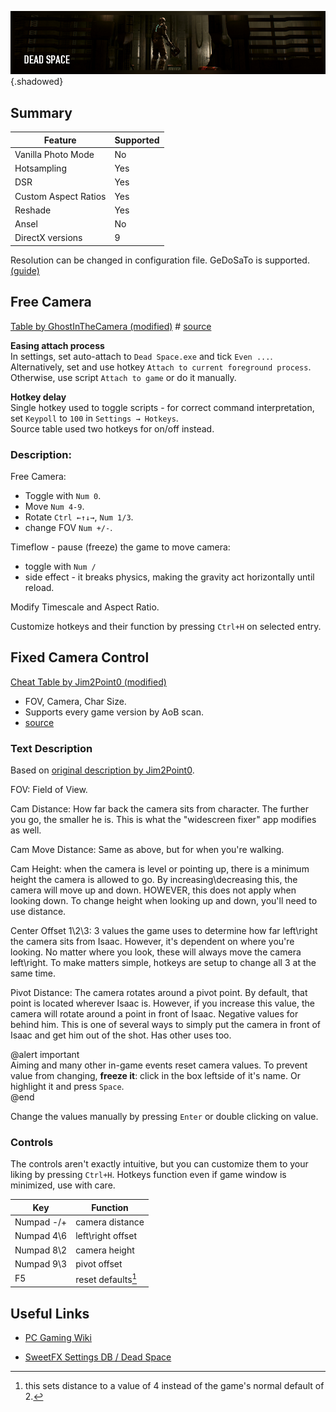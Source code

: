 ![Dead Space](../Images/DeadSpace_header.png "Shot by K-Putt"){.shadowed}

## Summary

Feature | Supported
--|--
Vanilla Photo Mode | No
Hotsampling | Yes
DSR | Yes
Custom Aspect Ratios | Yes
Reshade | Yes 
Ansel | No
DirectX versions | 9

Resolution can be changed in configuration file. GeDoSaTo is supported. [(guide)](https://steamcommunity.com/sharedfiles/filedetails/?id=604010024)  

## Free Camera
[Table by GhostInTheCamera (modified)](../CheatTables/DeadSpace_GITC_Mod.CT)  #
[source](https://github.com/ghostinthecamera/PhotomodeCheatTables/blob/master/WIP/Dead%20Space/GITC%20-%20Dead%20Space%20WIP.CT)

**Easing attach process**  
In settings, set auto-attach to `Dead Space.exe` and tick `Even ...`.  
Alternatively, set and use hotkey `Attach to current foreground process`.  
Otherwise, use script `Attach to game` or do it manually.

**Hotkey delay**  
Single hotkey used to toggle scripts - for correct command interpretation, set `Keypoll` to `100` in `Settings → Hotkeys`.  
Source table used two hotkeys for on/off instead.  

### Description: 
Free Camera:
* Toggle with `Num 0`.  
* Move `Num 4-9`.  
* Rotate `Ctrl ←↑↓→`, `Num 1/3`.
* change FOV `Num +/-`.

Timeflow - pause (freeze) the game to move camera:
* toggle with `Num /`  
* side effect - it breaks physics, making the gravity act horizontally until reload.  

Modify Timescale and Aspect Ratio.    
 
Customize hotkeys and their function by pressing `Ctrl+H` on selected entry.  

## Fixed Camera Control
[Cheat Table by Jim2Point0 (modified)](../CheatTables/DeadSpace_Jim2Point0_Mod.CT)  
- FOV, Camera, Char Size. 
- Supports every game version by AoB scan. 
- [source](../CheatTables/Archive/deadspace.CT)

### Text Description

Based on [original description by Jim2Point0](https://web.archive.org/web/20141021190640/flickr.com/groups/deadendthrills/discuss/72157631765632995/).

FOV: Field of View.

Cam Distance: How far back the camera sits from character. The further you go, the smaller he is. This is what the "widescreen fixer" app modifies as well.

Cam Move Distance: Same as above, but for when you're walking. 

Cam Height: when the camera is level or pointing up, there is a minimum height the camera is allowed to go. By increasing\decreasing this, the camera will move up and down. HOWEVER, this does not apply when looking down. To change height when looking up and down, you'll need to use distance.

Center Offset 1\2\3: 3 values the game uses to determine how far left\right the camera sits from Isaac. However, it's dependent on where you're looking. No matter where you look, these will always move the camera left\right. To make matters simple, hotkeys are setup to change all 3 at the same time.

Pivot Distance: The camera rotates around a pivot point. By default, that point is located wherever Isaac is. However, if you increase this value, the camera will rotate around a point in front of Isaac. Negative values for behind him. This is one of several ways to simply put the camera in front of Isaac and get him out of the shot. Has other uses too.

@alert important  
Aiming and many other in-game events reset camera values. To prevent value from changing, **freeze it**: click in the box leftside of it's name. Or highlight it and press `Space`.  
@end
  
Change the values manually by pressing `Enter` or double clicking on value. 

### Controls

The controls aren't exactly intuitive, but you can customize them to your liking by pressing `Ctrl+H`.
Hotkeys function even if game window is minimized, use with care.

Key | Function
--|--
Numpad -/+ | camera distance
Numpad 4\6 | left\right offset
Numpad 8\2 | camera height
Numpad 9\3 | pivot offset
F5| reset defaults[^1]

[^1]: this sets distance to a value of 4 instead of the game's normal default of 2.

## Useful Links

* [PC Gaming Wiki](https://www.pcgamingwiki.com/wiki/Dead_Space)

* [SweetFX Settings DB / Dead Space](https://sfx.thelazy.net/games/game/304/)

